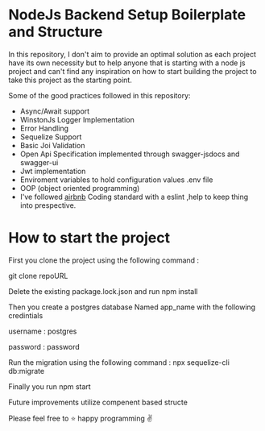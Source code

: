  # NodeJs Backend Setup Boilerplate and Structure 
 
In this repository, I don't aim to provide an optimal solution as each project have its own necessity but to help anyone that is starting with a node js project and can't find any inspiration on how to start building the project to take this project as the starting point.
 
 Some of the good practices followed in this repository:
 - Async/Await support 
 - WinstonJs Logger Implementation
 - Error Handling
 - Sequelize Support 
 - Basic Joi Validation
 - Open Api Specification implemented through swagger-jsdocs and swagger-ui
 - Jwt implementation 
 - Enviroment variables to hold configuration values .env file
 - OOP (object oriented programming)
 - I've followed [airbnb](https://github.com/airbnb/javascript) Coding standard with a eslint ,help to keep thing into prespective.
 
 # How to start the project 
 
 First you clone the project using the following command :

 git clone repoURL
 
 Delete the existing package.lock.json and run npm install 
 
 Then you create a postgres database Named app_name with the following credintials 
 
 username : postgres 
 
 password : password
 
 Run the migration using the following command :
 npx sequelize-cli db:migrate
 
 Finally you run npm start 
  
Future improvements utilize compenent based structe

Please feel free to :star:  happy programming :v: 
